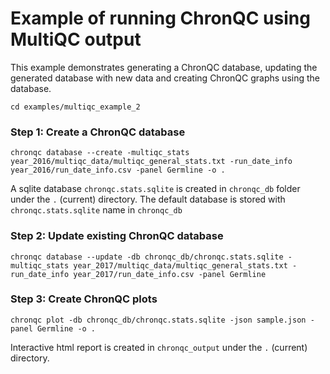 # Example of running ChronQC using MultiQC output

This example demonstrates generating a ChronQC database, updating the generated database with new data and creating ChronQC graphs using the database. 

`cd examples/multiqc_example_2`

### Step 1: Create a ChronQC database
`chronqc database --create -multiqc_stats year_2016/multiqc_data/multiqc_general_stats.txt -run_date_info year_2016/run_date_info.csv -panel Germline -o .`

A sqlite database `chronqc.stats.sqlite` is created in  `chronqc_db` folder  under the `.` (current) directory. 
The default database is stored with `chronqc.stats.sqlite` name in `chronqc_db`

### Step 2: Update existing ChronQC database 
`chronqc database --update -db chronqc_db/chronqc.stats.sqlite -multiqc_stats year_2017/multiqc_data/multiqc_general_stats.txt -run_date_info year_2017/run_date_info.csv -panel Germline`

### Step 3: Create ChronQC plots

`chronqc plot -db chronqc_db/chronqc.stats.sqlite -json sample.json -panel Germline -o .`

Interactive html report is created in `chronqc_output` under the `.` (current) directory.

